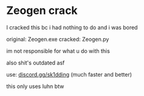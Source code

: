 # Zeogen  crack
I cracked this bc i had nothing to do and i was bored

original: Zeogen.exe
cracked: Zeogen.py

im not responsible for what u do with this

also shit's outdated asf

use: [discord.gg/sk1dding](https://discord.gg/sk1dding) (much faster and better)

this only uses luhn btw
